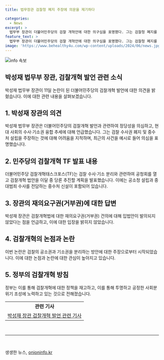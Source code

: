 ```yaml
---
title: 법무장관 검찰청 폐지 주장에 의문을 제기하다

categories:
  - News
excerpt: >
  법무부 장관이 더불어민주당의 검찰 개혁안에 대한 의구심을 표명했다. 그는 검찰청 폐지를 주장하는 민주당의 입장에 대해 의문을 제기했으며, 수사 기관의 역할과 중요성에 대해 강조했다. 또한, 다른 나라들의 추세와 우리나라의 사회적 상황을 고려할 때, 검찰 수사권 폐지와 중수처 설립이 어려움을 초래할 수 있다는 견해를 피력했다. 민주당의 검찰개혁태스크포스(TF)는 검찰의 수사와 기소를 분리하고 중대범죄 수사를 전담하는 중수청 신설을 내용으로 하는 법안을 추진 중이다.
feature_text: >
  법무부 장관이 더불어민주당의 검찰 개혁안에 대한 의구심을 표명했다. 그는 검찰청 폐지를 주장하는 민주당의 입장에 대해 의문을 제기했으며, 수사 기관의 역할과 중요성에 대해 강조했다. 또한, 다른 나라들의 추세와 우리나라의 사회적 상황을 고려할 때, 검찰 수사권 폐지와 중수처 설립이 어려움을 초래할 수 있다는 견해를 피력했다. 민주당의 검찰개혁태스크포스(TF)는 검찰의 수사와 기소를 분리하고 중대범죄 수사를 전담하는 중수청 신설을 내용으로 하는 법안을 추진 중이다.
image: 'https://www.behealthy4u.com/wp-content/uploads/2024/06/news.jpg'
---
```


<p><img src="https://www.behealthy4u.com/wp-content/uploads/2024/06/news.jpg" alt="info 속보" /></p>

<h2>박성재 법무부 장관, 검찰개혁 발언 관련 소식</h2>

<p data-ke-size="size16">박성재 법무부 장관이 11일 논란이 된 더불어민주당의 검찰개혁 발언에 대한 의견을 밝혔습니다. 이에 대한 관련 내용을 살펴보겠습니다.</p>

<h2>1. 박성재 장관의 의견</h2>

<p data-ke-size="size16">박성재 법무부 장관은 더불어민주당의 검찰개혁 발언과 관련하여 정당성을 의심하고, 현대 사회의 수사·기소권 융합 추세에 대해 언급했습니다. 그는 검찰 수사권 폐지 및 중수처 설립을 주장하는 것에 대해 어려움을 지적하며, 최근의 사건을 예시로 들어 의심을 표명했습니다.</p>

<h2>2. 민주당의 검찰개혁 TF 발표 내용</h2>

<p data-ke-size="size16">더불어민주당 검찰개혁태스크포스(TF)는 검찰 수사·기소 분리와 관련하여 공청회를 열고 검찰개혁 법안을 이달 중 당론 추진할 계획을 발표했습니다. 이에는 공소청 설립과 중대범죄 수사를 전담하는 중수처 신설이 포함되어 있습니다.</p>

<h2>3. 장관의 재의요구권(거부권)에 대한 답변</h2>

<p data-ke-size="size16">박성재 장관은 검찰개혁법에 대한 재의요구권(거부권) 건의에 대해 입법안이 발의되지 않았다는 점을 언급하고, 이에 대한 입장을 밝히지 않았습니다. </p>

<h2>4. 검찰개혁의 논점과 논란</h2>

<p data-ke-size="size16">이번 논란은 검찰의 공소권과 기소권을 분리하는 방안에 대한 주장으로부터 시작되었습니다. 이에 대한 논점과 논란에 대한 관심이 높아지고 있습니다.</p>

<h2>5. 정부의 검찰개혁 방침</h2>

<p data-ke-size="size16">정부는 이를 통해 검찰개혁에 대한 정책을 재고하고, 이를 통해 투명하고 공정한 사회분위기 조성에 노력하고 있는 것으로 전해졌습니다.</p>

<table>
    <tbody>
        <tr>
            <td style="text-align: center; height: 17px;"><b>관련 기사</b></td>
        </tr>
        <tr>
            <td style="text-align: center; height: 17px;"><a href="https://www.example.com/news1">박성재 장관 검찰개혁 발언 관련 기사</a></td>
        </tr>
    </tbody>
</table>

<p data-ke-size="size16">&nbsp;</p>

<hr>

<p data-ke-size="size16">&nbsp;</p>
생생한 뉴스, <a href="https://onioninfo.kr" rel="dofollow">onioninfo.kr</a>


